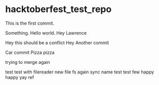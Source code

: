 # hacktoberfest_test_repo

This is the first commit.

Something. Hello world. Hey Lawrence


Hey this should be a conflict
Hey
Another commit

Car commit
Pizza pizza

trying to merge again

test test
with filereader new file
fs again sync name test test few
happy happy yay
ref


